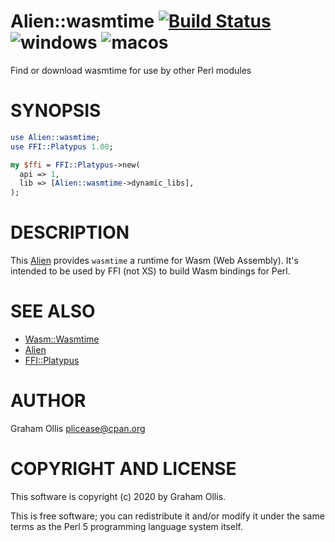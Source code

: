 # Alien::wasmtime [![Build Status](https://secure.travis-ci.org/perlwasm/Alien-wasmtime.png)](http://travis-ci.org/perlwasm/Alien-wasmtime) ![windows](https://github.com/perlwasm/Alien-wasmtime/workflows/windows/badge.svg) ![macos](https://github.com/perlwasm/Alien-wasmtime/workflows/macos/badge.svg)

Find or download wasmtime for use by other Perl modules

# SYNOPSIS

```perl
use Alien::wasmtime;
use FFI::Platypus 1.00;

my $ffi = FFI::Platypus->new(
  api => 1,
  lib => [Alien::wasmtime->dynamic_libs],
);
```

# DESCRIPTION

This [Alien](https://metacpan.org/pod/Alien) provides `wasmtime` a runtime for Wasm (Web Assembly).
It's intended to be used by FFI (not XS) to build Wasm bindings for
Perl.

# SEE ALSO

- [Wasm::Wasmtime](https://metacpan.org/pod/Wasm::Wasmtime)
- [Alien](https://metacpan.org/pod/Alien)
- [FFI::Platypus](https://metacpan.org/pod/FFI::Platypus)

# AUTHOR

Graham Ollis <plicease@cpan.org>

# COPYRIGHT AND LICENSE

This software is copyright (c) 2020 by Graham Ollis.

This is free software; you can redistribute it and/or modify it under
the same terms as the Perl 5 programming language system itself.
